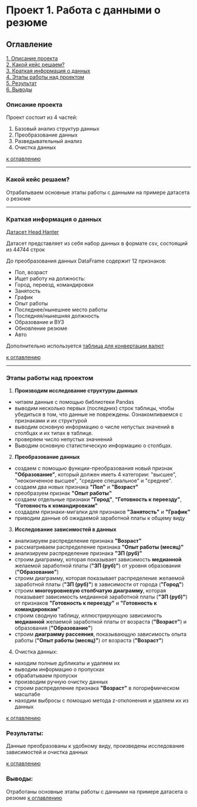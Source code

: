 # Проект 1. Работа с данными о резюме

## Оглавление  
[1. Описание проекта](#описание-проекта)  
[2. Какой кейс решаем?](#какой-кейс-решаем)  
[3. Краткая информация о данных](#краткая-информация-о-данных)  
[4. Этапы работы над проектом](#этапы-работы-над-проектом)  
[5. Результат](#результат)    
[6. Выводы](#выводы) 

### Описание проекта    
Проект состоит из 4 частей:
1. Базовый анализ структур данных
2. Преобразование данных
3. Разведывательный анализ
4. Очистка данных

[к оглавлению](#оглавление)

___
### Какой кейс решаем?    
Отрабатываем основные этапы работы с данными на примере датасета о резюме
___
### Краткая информация о данных
[Датасет Head Hanter](https://drive.google.com/drive/folders/14URz2baijXUZqhWejJInBT0P39YokBaE?usp=sharing)

Датасет представляет из себя набор данных в формате csv, состоящий из 44744 строк

До преобразования данных DataFrame содержит 12 признаков:
+ Пол, возраст
+ Ищет работу на должность:
+ Город, переезд, командировки 
+ Занятость 
+ График
+ Опыт работы
+ Последнее/нынешнее место работы 
+ Последняя/нынешняя должность
+ Образование и ВУЗ
+ Обновление резюме
+ Авто

Дополнительно используется [таблица для конвертации валют](https://drive.google.com/drive/folders/14URz2baijXUZqhWejJInBT0P39YokBaE?usp=sharing)

[к оглавлению](#оглавление)

___
### Этапы работы над проектом  
1. __Производим исследование структуры дынных__
+ читаем данные с помощью библиотеки Pandas
+ выводим несколько первых (последних) строк таблицы, чтобы убедиться в том, что данные не повреждены. Ознакомливаемся с признаками и их структурой
+ выводим основную информацию о числе непустых значений в столбцах и их типах в таблице.
+ проверяем число непустых значнений
+ Выводим основную статистическую информацию о столбцах.

2. __Преобразование данных__
+ создаем с помощью функции-преобразования новый признак **"Образование"**, который должен иметь 4 категории: "высшее", "неоконченное высшее", "среднее специальное" и "среднее".
+ создаем два новых признака **"Пол"** и **"Возраст"**
+ преобразуем признак **"Опыт работы"**
+ создаем отдельные признаки **"Город"**, **"Готовность к переезду"**, **"Готовность к командировкам"**
+ создадем признаки-мигалки для признаков **"Занятость"** и **"График"**
+ приводим данные об ожидаемой заработной платы к общему виду

3. **Исследование зависимостей в данных**
+ анализируем распределение признака **"Возраст"**
+ рассматриваем распределение признака **"Опыт работы (месяц)"**
+ анализируем распределение признака **"ЗП (руб)"**
+ строим диаграмму, которая показывает зависимость **медианной** желаемой заработной платы (**"ЗП (руб)"**) от уровня образования (**"Образование"**)
+ строим диаграмму, которая показывает распределение желаемой заработной платы (**"ЗП (руб)"**) в зависимости от города (**"Город"**)
+ строим **многоуровневую столбчатую диаграмму**, которая показывает зависимость медианной заработной платы (**"ЗП (руб)"**) от признаков **"Готовность к переезду"** и **"Готовность к командировкам"**
+ строим сводную таблицу, иллюстрирующую зависимость **медианной** желаемой заработной платы от возраста (**"Возраст"**) и образования (**"Образование"**)
+ строим **диаграмму рассеяния**, показывающую зависимость опыта работы (**"Опыт работы (месяц)"**) от возраста (**"Возраст"**)

4. Очистка данных:
+ находим полные дубликаты и удаляем их
+ выводим информацию о пропусках
+ обрабатываем пропуски
+ производим ручную очистку данных
+ строим распределение признака **"Возраст"** в логорифмическом масштабе
+ находим выбросы с помощью метода z-отклонения и удаляем их из данных

[к оглавлению](#оглавление)


### Результаты:  
Данные преобразованы к удобному виду, произведены исследование зависимостей и очистка данных

[к оглавлению](#оглавление)


### Выводы:  
Отработаны основные этапы работы с данными на примере датасета о резюме
[к оглавлению](#оглавление)
